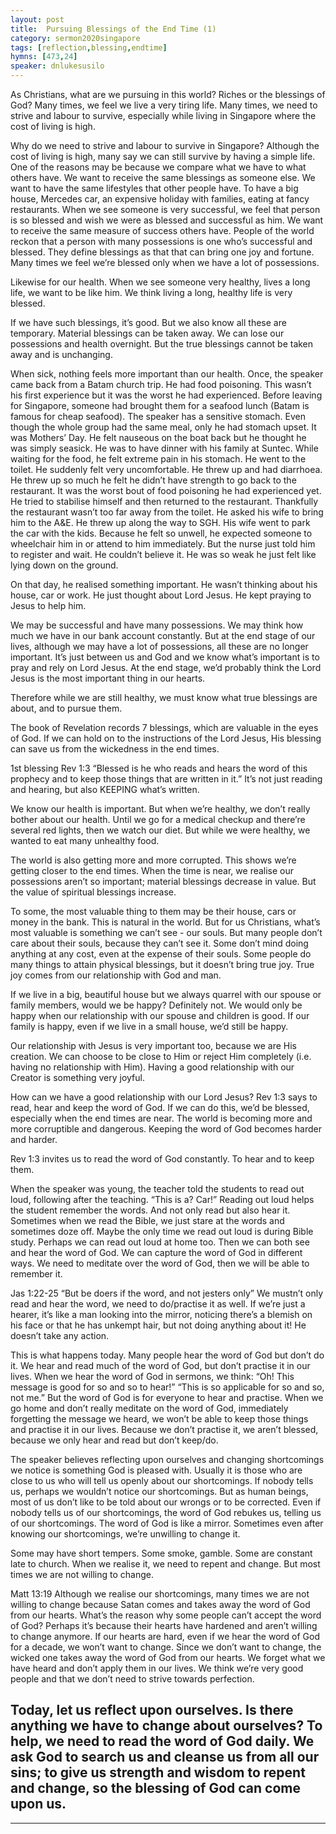 ```yaml
---
layout: post
title:  Pursuing Blessings of the End Time (1)
category: sermon2020singapore
tags: [reflection,blessing,endtime]
hymns: [473,24]
speaker: dnlukesusilo
---
```

As Christians, what are we pursuing in this world? Riches or the blessings of God? Many times, we feel we live a very tiring life. Many times, we need to strive and labour to survive, especially while living in Singapore where the cost of living is high. 

Why do we need to strive and labour to survive in Singapore? Although the cost of living is high, many say we can still survive by having a simple life. One of the reasons may be because we compare what we have to what others have. We want to receive the same blessings as someone else. We want to have the same lifestyles that other people have. To have a big house, Mercedes car, an expensive holiday with families, eating at fancy restaurants. When we see someone is very successful, we feel that person is so blessed and wish we were as blessed and successful as him. We want to receive the same measure of success others have. People of the world reckon that a person with many possessions is one who’s successful and blessed. They define blessings as that that can bring one joy and fortune. Many times we feel we’re blessed only when we have a lot of possessions. 

Likewise for our health. When we see someone very healthy, lives a long life, we want to be like him. We think living a long, healthy life is very blessed. 

If we have such blessings, it’s good. But we also know all these are temporary. Material blessings can be taken away. We can lose our possessions and health overnight. But the true blessings cannot be taken away and is unchanging. 

When sick, nothing feels more important than our health. Once, the speaker came back from a Batam church trip. He had food poisoning. This wasn’t his first experience but it was the worst he had experienced. Before leaving for Singapore, someone had brought them for a seafood lunch (Batam is famous for cheap seafood). The speaker has a sensitive stomach. Even though the whole group had the same meal, only he had stomach upset. It was Mothers’ Day. He felt nauseous on the boat back but he thought he was simply seasick. He was to have dinner with his family at Suntec. While waiting for the food, he felt extreme pain in his stomach. He went to the toilet. He suddenly felt very uncomfortable. He threw up and had diarrhoea. He threw up so much he felt he didn’t have strength to go back to the restaurant. It was the worst bout of food poisoning he had experienced yet. He tried to stabilise himself and then returned to the restaurant. Thankfully the restaurant wasn’t too far away from the toilet. He asked his wife to bring him to the A&E. He threw up along the way to SGH. His wife went to park the car with the kids. Because he felt so unwell, he expected someone to wheelchair him in or attend to him immediately. But the nurse just told him to register and wait. He couldn’t believe it. He was so weak he just felt like lying down on the ground.

On that day, he realised something important. He wasn’t thinking about his house, car or work. He just thought about Lord Jesus. He kept praying to Jesus to help him. 

We may be successful and have many possessions. We may think how much we have in our bank account constantly. But at the end stage of our lives, although we may have a lot of possessions, all these are no longer important. It’s just between us and God and we know what’s important is to pray and rely on Lord Jesus. At the end stage, we’d probably think the Lord Jesus is the most important thing in our hearts. 

Therefore while we are still healthy, we must know what true blessings are about, and to pursue them. 

The book of Revelation records 7 blessings, which are valuable in the eyes of God. If we can hold on to the instructions of the Lord Jesus, His blessing can save us from the wickedness in the end times. 

1st blessing 
Rev 1:3
“Blessed is he who reads and hears the word of this prophecy and to keep those things that are written in it.”
It’s not just reading and hearing, but also KEEPING what’s written.

We know our health is important. But when we’re healthy, we don’t really bother about our health. Until we go for a medical checkup and there’re several red lights, then we watch our diet. But while we were healthy, we wanted to eat many unhealthy food. 

The world is also getting more and more corrupted. This shows we’re getting closer to the end times. When the time is near, we realise our possessions aren’t so important; material blessings decrease in value. But the value of spiritual blessings increase. 

To some, the most valuable thing to them may be their house, cars or money in the bank. This is natural in the world. But for us Christians, what’s most valuable is something we can’t see - our souls. But many people don’t care about their souls, because they can’t see it. Some don’t mind doing anything at any cost, even at the expense of their souls. Some people do many things to attain physical blessings, but it doesn’t bring true joy. True joy comes from our relationship with God and man. 

If we live in a big, beautiful house but we always quarrel with our spouse or family members, would we be happy? Definitely not. We would only be happy when our relationship with our spouse and children is good. If our family is happy, even if we live in a small house, we’d still be happy. 

Our relationship with Jesus is very important too, because we are His creation. We can choose to be close to Him or reject Him completely (i.e. having no relationship with Him). Having a good relationship with our Creator is something very joyful. 

How can we have a good relationship with our Lord Jesus? Rev 1:3 says to read, hear and keep the word of God. If we can do this, we’d be blessed, especially when the end times are near. The world is becoming more and more corruptible and dangerous. Keeping the word of God becomes harder and harder. 

Rev 1:3 invites us to read the word of God constantly. To hear and to keep them. 

When the speaker was young, the teacher told the students to read out loud, following after the teaching. “This is a? Car!” Reading out loud helps the student remember the words. And not only read but also hear it. Sometimes when we read the Bible, we just stare at the words and sometimes doze off. Maybe the only time we read out loud is during Bible study. Perhaps we can read out loud at home too. Then we can both see and hear the word of God. We can capture the word of God in different ways. We need to meditate over the word of God, then we will be able to remember it. 

Jas 1:22-25
“But be doers if the word, and not jesters only”
We mustn’t only read and hear the word, we need to do/practise it as well. If we’re just a hearer, it’s like a man looking into the mirror, noticing there’s a blemish on his face or that he has unkempt hair, but not doing anything about it! He doesn’t take any action. 

This is what happens today. Many people hear the word of God but don’t do it. We hear and read much of the word of God, but don’t practise it in our lives. When we hear the word of God in sermons, we think: “Oh! This message is good for so and so to hear!” “This is so applicable for so and so, not me.”
But the word of God is for everyone to hear and practise. When we go home and don’t really meditate on the word of God, immediately forgetting the message we heard, we won’t be able to keep those things and practise it in our lives. Because we don’t practise it, we aren’t blessed, because we only hear and read but don’t keep/do.  

The speaker believes reflecting upon ourselves and changing shortcomings we notice is something God is pleased with. Usually it is those who are close to us who will tell us openly about our shortcomings. If nobody tells us, perhaps we wouldn’t notice our shortcomings. But as human beings, most of us don’t like to be told about our wrongs or to be corrected. Even if nobody tells us of our shortcomings, the word of God rebukes us, telling us of our shortcomings. The word of God is like a mirror. Sometimes even after knowing our shortcomings, we’re unwilling to change it. 

Some may have short tempers. Some smoke, gamble. Some are constant late to church. When we realise it, we need to repent and change. But most times we are not willing to change. 

Matt 13:19
Although we realise our shortcomings, many times we are not willing to change because Satan comes and takes away the word of God from our hearts. What’s the reason why some people can’t accept the word of God? Perhaps it’s because their hearts have hardened and aren’t willing to change anymore. If our hearts are hard, even if we hear the word of God for a decade, we won’t want to change. Since we don’t want to change, the wicked one takes away the word of God from our hearts. We forget what we have heard and don’t apply them in our lives. We think we’re very good people and that we don’t need to strive towards perfection. 

Today, let us reflect upon ourselves. Is there anything we have to change about ourselves? To help, we need to read the word of God daily. We ask God to search us and cleanse us from all our sins; to give us strength and wisdom to repent and change, so the blessing of God can come upon us. 
----
****
